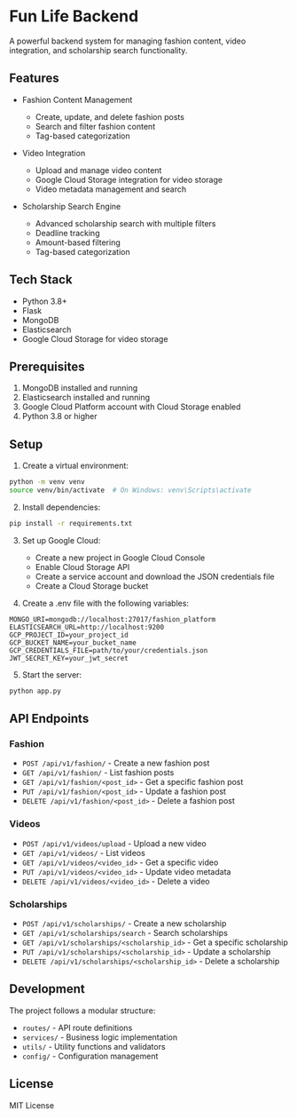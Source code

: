 # Fun Life Backend

A powerful backend system for managing fashion content, video integration, and scholarship search functionality.

## Features

- Fashion Content Management
  - Create, update, and delete fashion posts
  - Search and filter fashion content
  - Tag-based categorization

- Video Integration
  - Upload and manage video content
  - Google Cloud Storage integration for video storage
  - Video metadata management and search

- Scholarship Search Engine
  - Advanced scholarship search with multiple filters
  - Deadline tracking
  - Amount-based filtering
  - Tag-based categorization

## Tech Stack

- Python 3.8+
- Flask
- MongoDB
- Elasticsearch
- Google Cloud Storage for video storage

## Prerequisites

1. MongoDB installed and running
2. Elasticsearch installed and running
3. Google Cloud Platform account with Cloud Storage enabled
4. Python 3.8 or higher

## Setup

1. Create a virtual environment:
```bash
python -m venv venv
source venv/bin/activate  # On Windows: venv\Scripts\activate
```

2. Install dependencies:
```bash
pip install -r requirements.txt
```

3. Set up Google Cloud:
   - Create a new project in Google Cloud Console
   - Enable Cloud Storage API
   - Create a service account and download the JSON credentials file
   - Create a Cloud Storage bucket

4. Create a .env file with the following variables:
```
MONGO_URI=mongodb://localhost:27017/fashion_platform
ELASTICSEARCH_URL=http://localhost:9200
GCP_PROJECT_ID=your_project_id
GCP_BUCKET_NAME=your_bucket_name
GCP_CREDENTIALS_FILE=path/to/your/credentials.json
JWT_SECRET_KEY=your_jwt_secret
```

5. Start the server:
```bash
python app.py
```

## API Endpoints

### Fashion

- `POST /api/v1/fashion/` - Create a new fashion post
- `GET /api/v1/fashion/` - List fashion posts
- `GET /api/v1/fashion/<post_id>` - Get a specific fashion post
- `PUT /api/v1/fashion/<post_id>` - Update a fashion post
- `DELETE /api/v1/fashion/<post_id>` - Delete a fashion post

### Videos

- `POST /api/v1/videos/upload` - Upload a new video
- `GET /api/v1/videos/` - List videos
- `GET /api/v1/videos/<video_id>` - Get a specific video
- `PUT /api/v1/videos/<video_id>` - Update video metadata
- `DELETE /api/v1/videos/<video_id>` - Delete a video

### Scholarships

- `POST /api/v1/scholarships/` - Create a new scholarship
- `GET /api/v1/scholarships/search` - Search scholarships
- `GET /api/v1/scholarships/<scholarship_id>` - Get a specific scholarship
- `PUT /api/v1/scholarships/<scholarship_id>` - Update a scholarship
- `DELETE /api/v1/scholarships/<scholarship_id>` - Delete a scholarship

## Development

The project follows a modular structure:

- `routes/` - API route definitions
- `services/` - Business logic implementation
- `utils/` - Utility functions and validators
- `config/` - Configuration management

## License

MIT License
